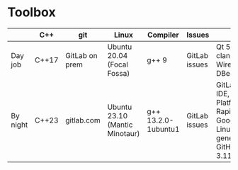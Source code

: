 # Toolbox
| | C++ | git | Linux | Compiler | Issues | Misc |
| --- | --- | --- | --- | --- | --- | --- |
| Day job  | C++17 | GitLab on prem | Ubuntu 20.04 (Focal Fossa) | g++ 9  | GitLab issues | Qt 5.15.2, CMake, clang-format, Wirehshark, bash, DBeaver, vim |
| By night | C++23 | gitlab.com     | Ubuntu 23.10 (Mantic Minotaur) | g++ 13.2.0-1ubuntu1 | GitLab issues | GitLab VS Code web IDE, Google Cloud Platform (Sapphire Rapids), FIX, GoogleTest/Benchmark, Linux kernel 6.3.0-7-generic, ChatGPT, GitHub Copilot, Python 3.11.4, CMake 3.26.4 |

